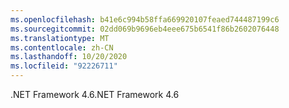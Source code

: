 ```yaml
---
ms.openlocfilehash: b41e6c994b58ffa669920107feaed744487199c6
ms.sourcegitcommit: 02dd069b9696eb4eee675b6541f86b2602076448
ms.translationtype: MT
ms.contentlocale: zh-CN
ms.lasthandoff: 10/20/2020
ms.locfileid: "92226711"
---
```

<span data-ttu-id="8f4fb-101">.NET Framework 4.6</span><span class="sxs-lookup"><span data-stu-id="8f4fb-101">.NET Framework 4.6</span></span>